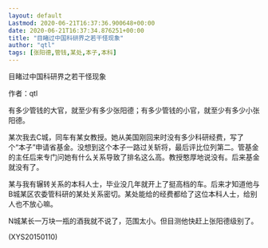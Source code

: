 ```yaml
---
layout: default
Lastmod: 2020-06-21T16:37:36.900648+00:00
date: 2020-06-21T16:37:34.876251+00:00
title: "目睹过中国科研界之若干怪现象"
author: "qtl"
tags: [张阳德,管钱,某处,本子,本科]
---
```


目睹过中国科研界之若干怪现象

作者：qtl

有多少管钱的大官，就至少有多少张阳德；有多少管钱的小官，就至少有多少小张阳德。

某次我去C城，同车有某女教授。她从美国刚回来时没有多少科研经费，写了个“本子”申请省基金。没想到这个本子一路过关斩将，最后评比位列第二。管基金的主任后来专门问她有什么关系导致了排名这么高。教授憨厚地说没有。后来基金就没有了。

某与我有辗转关系的本科人士，毕业没几年就开上了挺高档的车。后来才知道他与B城某区农委管科研的某处关系密切。某处能给的经费都给了这位本科人士，给别人也不放心嘛。

N城某长一万块一瓶的酒我就不说了，范围太小。但目测他快赶上张阳德级别了。

(XYS20150110)

